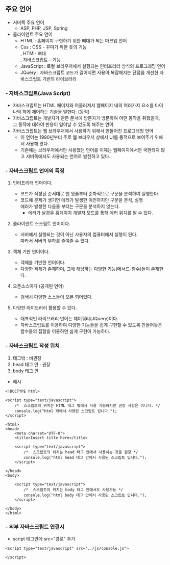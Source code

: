 ## 주요 언어

- 서버쪽 주요 언어
  - ASP, PHP, JSP, Spring
- 클라이언트 주요 언어
  - HTML : 홈페이지 구현하기 위한 뼈대가 되는 마크업 언어
  - Css : CSS - 꾸미기 위한 옷의 기능<br>
    , HTMl- 뼈대 <br>
    , 자바스크립트 - 기능 <br>
  - JavaScript : 로컬 브라우저에서 실행되는 인터프리터 방식의 프로그래밍 언어
  - JQuery : 자바스크립트 코드가 길어지면 사용이 복잡해지는 단점을 개선한 자바스크립트 기반의 라이브러리

### - 자바스크립트(Java Script)

- 자바스크립트는 HTML 페이지와 어울러져서 웹페이지 내의 여러가지 요소를 다이나믹 하게 제어하는 기술을 말한다. (동적)
- 자바스크립트는 개발자가 만든 문서에 방문자가 방문하여 어떤 동작을 취했을때, <br>
  그 동작에 대하여 반응이 일어날 수 있도록 해주는 언어
- 자바스크립트는 웹 브라우저에서 사용하기 위해서 만들어진 프로그래밍 언어
  - 이 언어는 1990년부터 주로 웹 브라우저 상에서 UI를 동적으로 보여주기 위해서 사용해 왔다.
  - 기존에는 브라우저에서만 사용했던 언어를 이제는 웹페이지에서만 국한되지 않고 서버쪽에서도 사용되는 언어로 발전하고 있다.

### - 자바스크립트 언어의 특징

1.  인터프리터 언어이다.

    - 코드가 작성된 순서대로 맨 윗줄부터 순차적으로 구문을 분석하여 실행한다.
    - 코드에 문제가 생기면 에러가 발생한 이전까지만 구문을 분석, 실행<br>
      에러가 발생한 다음줄 부터는 구문을 분석하지 않는다.
      - 에러가 날경우 홈페이지 개발자 모드를 통해 에러 위치를 알 수 있다.

2.  클라이언트 스크립트 언어이다.

    - 서버에서 실행되는 것이 아닌 사용자의 컴퓨터에서 실행이 된다.<br>
      따라서 서버의 부하를 줄여줄 수 있다.

3.  객체 기반 언어이다.

    - 객체를 기반한 언어이다.
    - 다양한 객체가 존재하며, 그에 해당하는 다양한 기능(메서드-함수)들이 존재한다.

4.  오픈소스이다 (공개된 언어)

    - 검색시 다양한 소스들이 오픈 되어있다.

5.  다양한 라이브러리 활용할 수 있다.

    - 대표적인 라이브러리 언어는 제이쿼리(JQuery)이다.
    - 자바스크립트를 이용하여 다양한 기능들을 쉽게 구현할 수 있도록 만들어놓은 함수들의 집합을 이용하면 쉽게 구현이 가능하다.

### - 자바스크립트 작성 위치

1. 태그밖 : 비권장
2. head 태그 안 : 권장
3. body 태그 안

- 예시

```
<!DOCTYPE html>

<script type="text/javascript">
	/*  스크립트의 위치는 HTML 태그 밖에서 사용 가능하지만 권장 사항은 아니다. */
	console.log("html 밖에서 사용된 스크립트 입니다.");
</script>

<html>
<head>
	<meta charset="UTF-8">
	<title>Insert title here</title>

	<script type="text/javascript">
		/*  스크립트의 위치는 head 태그 안에서 사용하는 것을 권장 */
		console.log("html head 태그 안에서 사용된 스크립트 입니다.");
	</script>

</head>
<body>

	<script type="text/javascript">
		/*  스크립트의 위치는 body 태그 안에서도 사용가능 */
		console.log("html body 태그 안에서 사용된 스크립트 입니다.");
	</script>

</body>
</html>
```

### - 외부 자바스크립트 연결시

- script 태그안에 src="경로" 추가

```
<script type="text/javascript" src="../js/console.js">

</script>
```
